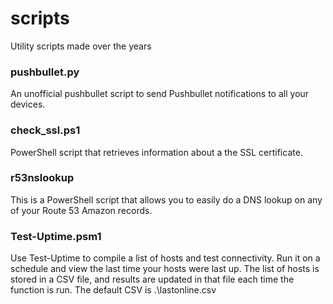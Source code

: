 # scripts
Utility scripts made over the years

### pushbullet.py
An unofficial pushbullet script to send Pushbullet notifications to all your devices.

### check_ssl.ps1
PowerShell script that retrieves information about a the SSL certificate.

### r53nslookup
This is a PowerShell script that allows you to easily do a DNS lookup on any of your Route 53 Amazon records.

### Test-Uptime.psm1
Use Test-Uptime to compile a list of hosts and test connectivity. Run it on a schedule and view the last time your hosts were last up. The list of hosts is stored in a CSV file, and results are updated in that file each time the function is run. The default CSV is .\lastonline.csv
